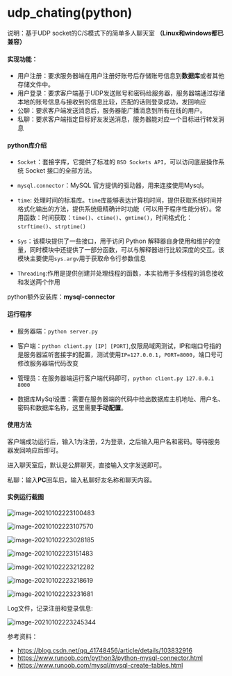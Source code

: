 # udp_chating(python)
说明：基于UDP socket的C/S模式下的简单多人聊天室 **（Linux和windows都已兼容）**

#### 实现功能：

- 用户注册：要求服务器端在用户注册好账号后存储账号信息到**数据库**或者其他存储文件中。
- 用户登录：要求客户端基于UDP发送账号和密码给服务器，服务器端通过存储本地的账号信息与接收到的信息比较，匹配的话则登录成功，发回响应
- 公聊：要求客户端发送消息后，服务器能广播消息到所有在线的用户。
- 私聊：要求客户端指定目标好友发送消息，服务器能对应一个目标进行转发消息

#### python库介绍

- `Socket`：套接字库，它提供了标准的 `BSD Sockets API`，可以访问底层操作系统 Socket 接口的全部方法。

- `mysql.connector`：MySQL 官方提供的驱动器，用来连接使用Mysql。

- `time`: 处理时间的标准库。`time`库能够表达计算机时间，提供获取系统时间并格式化输出的方法，提供系统级精确计时功能（可以用于程序性能分析）。常用函数：时间获取：`time()`、`ctime()`、`gmtime()`，时间格式化：`strftime()`、`strptime()`
- `Sys`：该模块提供了一些接口，用于访问 Python 解释器自身使用和维护的变量，同时模块中还提供了一部分函数，可以与解释器进行比较深度的交互。该模块主要使用`sys.argv`用于获取命令行参数信息
- `Threading`:作用是提供创建并处理线程的函数，本实验用于多线程的消息接收和发送两个作用

python额外安装库：**mysql-connector**

#### 运行程序

- 服务器端：`python server.py`

- 客户端：`python client.py [IP] [PORT]`,仅限局域网测试，IP和端口号指的是服务器监听套接字的配置，测试使用`IP=127.0.0.1`，`PORT=8000`，端口号可修改服务器端代码改变

- 管理员：在服务器端运行客户端代码即可，`python client.py 127.0.0.1 8000`

- 数据库MySql设置：需要在服务器端的代码中给出数据库主机地址、用户名、密码和数据库名称，这里需要**手动配置**。

#### 使用方法

客户端成功运行后，输入1为注册，2为登录，之后输入用户名和密码。等待服务器发回响应后即可。

进入聊天室后，默认是公屏聊天，直接输入文字发送即可。

私聊：输入**PC**回车后，输入私聊好友名称和聊天内容。

#### 实例运行截图

![image-20210102223100483](https://raw.githubusercontent.com/Abandon339/Note_Book_picture/master/img/image-20210102223100483.png)

![image-20210102223107570](https://raw.githubusercontent.com/Abandon339/Note_Book_picture/master/img/image-20210102223107570.png)

![image-20210102223028185](https://raw.githubusercontent.com/Abandon339/Note_Book_picture/master/img/image-20210102223028185.png)

![image-20210102223151483](https://raw.githubusercontent.com/Abandon339/Note_Book_picture/master/img/image-20210102223151483.png)

![image-20210102223212282](https://raw.githubusercontent.com/Abandon339/Note_Book_picture/master/img/image-20210102223212282.png)

![image-20210102223218619](https://raw.githubusercontent.com/Abandon339/Note_Book_picture/master/img/image-20210102223218619.png)

![image-20210102223231681](https://raw.githubusercontent.com/Abandon339/Note_Book_picture/master/img/image-20210102223231681.png)

Log文件，记录注册和登录信息:

![image-20210102223245344](https://raw.githubusercontent.com/Abandon339/Note_Book_picture/master/img/image-20210102223245344.png)

参考资料：

- https://blog.csdn.net/qq_41748456/article/details/103832916
- https://www.runoob.com/python3/python-mysql-connector.html
- https://www.runoob.com/mysql/mysql-create-tables.html
